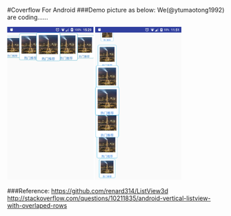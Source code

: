 #Coverflow For Android
###Demo picture as below:
We(@ytumaotong1992) are coding......

<img src="img.jpg" width="200">
<img src="img2.png" width="200">


###Reference:
https://github.com/renard314/ListView3d <br>
http://stackoverflow.com/questions/10211835/android-vertical-listview-with-overlaped-rows
 